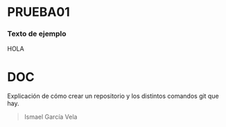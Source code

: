 # PRUEBA01
### Texto de ejemplo

HOLA

# DOC

Explicación de cómo crear un repositorio y los distintos comandos git que hay.

> Ismael García Vela
